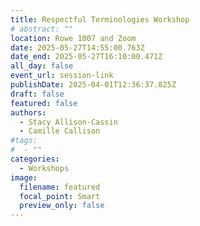 ```yaml
---
title: Respectful Terminologies Workshop
# abstract: ""
location: Rowe 1007 and Zoom
date: 2025-05-27T14:55:00.763Z
date_end: 2025-05-27T16:10:00.471Z
all_day: false
event_url: session-link
publishDate: 2025-04-01T12:36:37.825Z
draft: false
featured: false
authors:
  - Stacy Allison-Cassin
  - Camille Callison
#tags:
#  - ""
categories:
  - Workshops
image:
  filename: featured
  focal_point: Smart
  preview_only: false
---
```

